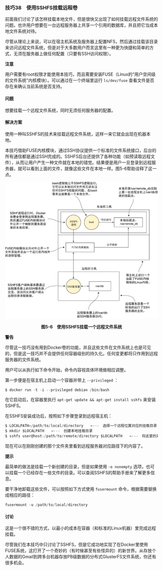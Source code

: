 ### 技巧38　使用SSHFS挂载远程卷

前面我们讨论了该怎样挂载本地文件，但是很快又出现了如何挂载远程文件系统的问题。也许用户想要在一台远程服务器上共享一个引用的数据库，并且把它当成本地文件系统对待。

尽管从理论上来说，可以在宿主机系统及服务器上配置NFS，然后通过挂载该目录来访问远程文件系统，但是对于大多数用户而言这里有一种更为快捷和简单的方式，无须在服务器上做任何配置（只要有SSH访问权限）。



**注意**

用户需要有root权限才能使用本技巧，而且需要安装FUSE（Linux的“用户空间级的文件系统”内核模块）。可以通过在一个终端里运行 `ls/dev/fuse` 查看文件是否存在来确认当前系统是否支持。



#### 问题

想要挂载一个远程文件系统，同时无须任何服务器的配置。

#### 解决方案

使用一种叫SSHFS的技术来挂载远程文件系统，这样一来它就会出现在机器本地。

本技巧借助FUSE内核模块，通过SSH协议提供一个标准的文件系统接口，后台的所有通信都是通过SSH完成的。SSHFS后台还提供了各种功能（如预读取远程文件），从而让用户产生一种文件就在本地的错觉。结果便是用户一旦登录到远程服务器，就可以看到上面的文件，就像这些文件在本地一样。图5-6帮助诠释了这一点。

![31.png](../images/31.png)
<center class="my_markdown"><b class="my_markdown">图5-6　使用SSHFS挂载一个远程文件系统</b></center>



**警告**

尽管这一技巧没有用到Docker卷的功能，并且这些文件在文件系统上也是可见的，但是这一技巧并不会提供任何容器级别的持久化。任何变更都将只作用到远程服务器的文件系统。



用户可以从执行如下命令开始，命令内容视具体环境做相应调整。

第一步便是在宿主机上启动一个容器并带上 `--privileged` ：

```c
$ docker run -t -i --privileged debian /bin/bash
```

在它启动后，在容器里执行 `apt-get update && apt-get install sshfs` 来安装SSHFS。

在SSHFS安装成功后，按照如下步骤登录到远程宿主机：

```c
$ LOCALPATH=/path/to/local/directory　　⇽---　选择一个远程位置对应的挂载目录
$ mkdir $LOCALPATH　　⇽---　创建本地挂载目录
$ sshfs user@host:/path/to/remote/directory $LOCALPATH　　⇽---　将这里的对应值替换成远程宿主机用户名、远程宿主机的地址以及远程路径
```

现在可以在刚刚创建的那个文件夹里看到远程服务器对应路径下的内容了。



**提示**

最简单的做法是挂载一个新创建的目录，但是如果使用 `-o nonempty` 选项，也可以挂载一个已经存在一些文件的目录。可以查阅SSHFS的帮助手册来了解更多信息。



要干净地卸载这些文件，可以按照如下方式使用 `fusermount` 命令，根据需要替换成相应的路径：

```c
fusermount -u /path/to/local/directory
```

#### 讨论

这是一个很不错的方式，以最小的成本在容器（和标准的Linux机器）里完成远程挂载。

尽管我们在本技巧中只讨论了SSHFS，但是它成功地实现了在Docker里使用FUSE系统，这打开了一个奇妙的（有时候甚至有些怪异的）的新世界。从存放个人数据的Gmail到跨多台机器存放PB级数据的分布式GlusterFS文件系统，你还有很多机会。

